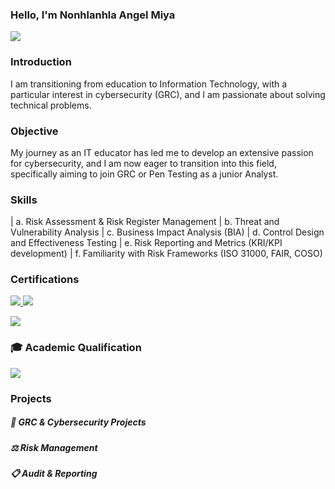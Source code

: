 ### Hello, I'm Nonhlanhla Angel Miya
<a href="https://www.linkedin.com/in/nonhlanhla-angel-miya-863413190/"><img src="https://img.shields.io/badge/-LinkedIn-0072b1?&style=for-the-badge&logo=Linkedin&logoColor=white" /></a>

### Introduction

I am transitioning from education to Information Technology, with a particular interest in cybersecurity (GRC), and I am passionate about solving technical problems.

### Objective

My journey as an IT educator has led me to develop an extensive passion for cybersecurity, and I am now eager to transition into this field, specifically aiming to join GRC or Pen Testing as a junior Analyst.

### Skills

| a. Risk Assessment & Risk Register Management
| b. Threat and Vulnerability Analysis
| c. Business Impact Analysis (BIA)
| d. Control Design and Effectiveness Testing
| e. Risk Reporting and Metrics (KRI/KPI development)
| f. Familiarity with Risk Frameworks (ISO 31000, FAIR, COSO)

### Certifications

<a href="https://www.coursera.org/account/accomplishments/certificate/YOUR-CERTIFICATE-ID" target="_blank">
  <img src="https://img.shields.io/badge/-Cybersecurity%20(Coursera)-0052CC?style=for-the-badge&logo=Coursera&logoColor=white"/>
</a>

<a href="https://www.coursera.org/account/accomplishments/certificate/YOUR-COMPTIA-ID" target="_blank">
  <img src="https://img.shields.io/badge/-CompTIA%20A%2B-EE0000?style=for-the-badge&logo=CompTIA&logoColor=white"/>
</a>

[<img src="https://img.shields.io/badge/-Ethical%20Hacker-0A8A23?style=for-the-badge&logo=security&logoColor=white"/>](YOUR-CERT-LINK-HERE)

### 🎓 Academic Qualification
[<img src="https://img.shields.io/badge/-Master%20of%20Education%20(EdTech)-4F46E5?style=for-the-badge&logo=googleclassroom&logoColor=white"/>](YOUR-UNIVERSITY-LINK-OR-LINKEDIN)

### Projects

##### 💼 GRC & Cybersecurity Projects

##### ⚖️ Risk Management

##### 📋 Audit & Reporting




  



